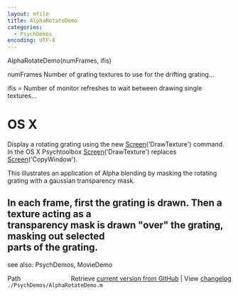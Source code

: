 ```yaml
---
layout: mfile
title: AlphaRotateDemo
categories:
  - PsychDemos
encoding: UTF-8
---
```


AlphaRotateDemo(numFrames, ifis)  

numFrames Number of grating textures to use for the drifting grating...  

ifis = Number of monitor refreshes to wait between drawing single  
textures...  


# OS X  

Display a rotating grating using the new [Screen](/docs/Screen)('DrawTexture') command.  
In the OS X Psychtoolbox [Screen](/docs/Screen)('DrawTexture') replaces  
[Screen](/docs/Screen)('CopyWindow').  

This illustrates an application of Alpha blending by masking the rotating  
grating with a gaussian transparency mask.  

In each frame, first the grating is drawn. Then a texture acting as a  
transparency mask is drawn "over" the grating, masking out selected  
parts of the grating.  
----  

see also: PsychDemos, MovieDemo  


<div class="code_header" style="text-align:right;">
  <span style="float:left;">Path&nbsp;&nbsp;</span> <span class="counter">Retrieve <a href=
  "https://raw.github.com/Psychtoolbox-3/Psychtoolbox-3/beta/./PsychDemos/AlphaRotateDemo.m">current version from GitHub</a> | View <a href=
  "https://github.com/Psychtoolbox-3/Psychtoolbox-3/commits/beta/./PsychDemos/AlphaRotateDemo.m">changelog</a></span>
</div>
<div class="code">
  <code>./PsychDemos/AlphaRotateDemo.m</code>
</div>
